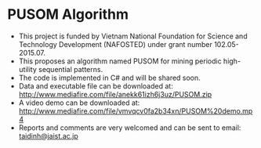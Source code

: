 # PUSOM Algorithm
- This project is funded by Vietnam National Foundation for Science and Technology Development (NAFOSTED) under grant number 102.05-2015.07.
- This proposes an algorithm named PUSOM for mining periodic high-utility sequential patterns.
- The code is implemented in C# and will be shared soon.
- Data and executable file can be downloaded at: http://www.mediafire.com/file/anekk61izh6j3uz/PUSOM.zip
- A video demo can be downloaded at: http://www.mediafire.com/file/vmvqcv0fa2b34xn/PUSOM%20demo.mp4
- Reports and comments are very welcomed and can be sent to email: taidinh@jaist.ac.jp
